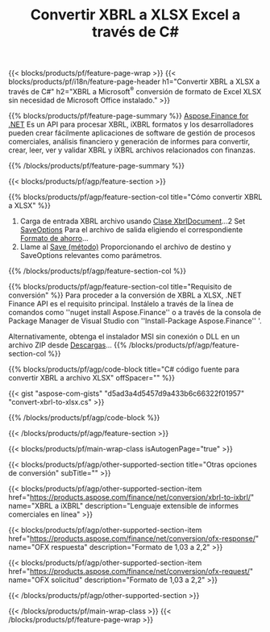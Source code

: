 ﻿---
title: Convertir XBRL a XLSX Excel a través de C#
description: Código de muestra para la conversión XBRL a Excel XLSX C#. Use API código de ejemplo para los archivos por lotes XBRL a la conversión XLSX en .NET aplicaciones basadas. 
url: /es/net/conversion/xbrl-to-xlsx/
family: finance
platformtag: net
feature: conversion
informat: XBRL
outformat: XLSX
otherformats: iXBRL
---
{{< blocks/products/pf/feature-page-wrap >}}
{{< blocks/products/pf/i18n/feature-page-header h1="Convertir XBRL a XLSX a través de C#" h2="XBRL a Microsoft<sup>®</sup> conversión de formato de Excel XLSX sin necesidad de Microsoft Office instalado." >}}

{{% blocks/products/pf/feature-page-summary %}}
[Aspose.Finance for .NET](https://products.aspose.com/finance/net/) Es un API para procesar XBRL, iXBRL formatos y los desarrolladores pueden crear fácilmente aplicaciones de software de gestión de procesos comerciales, análisis financiero y generación de informes para convertir, crear, leer, ver y validar XBRL y iXBRL archivos relacionados con finanzas. 

{{% /blocks/products/pf/feature-page-summary %}}

{{< blocks/products/pf/agp/feature-section >}}

{{% blocks/products/pf/agp/feature-section-col title="Cómo convertir XBRL a XLSX" %}}
1. Carga de entrada XBRL archivo usando [Clase XbrlDocument](https://apireference.aspose.com/finance/net/aspose.finance.xbrl/xbrldocument)...2 Set [SaveOptions](https://apireference.aspose.com/finance/net/aspose.finance.xbrl/saveoptions) Para el archivo de salida eligiendo el correspondiente [Formato de ahorro](https://apireference.aspose.com/finance/net/aspose.finance.xbrl/saveformat)...
3. Llame al [Save (método)](https://apireference.aspose.com/finance/net/aspose.finance.xbrl.xbrldocument/save/methods/2) Proporcionando el archivo de destino y SaveOptions relevantes como parámetros.

{{% /blocks/products/pf/agp/feature-section-col %}}

{{% blocks/products/pf/agp/feature-section-col title="Requisito de conversión" %}}
Para proceder a la conversión de XBRL a XLSX, .NET Finance API es el requisito principal. Instálelo a través de la línea de comandos como ''nuget install Aspose.Finance'' o a través de la consola de Package Manager de Visual Studio con ''Install-Package Aspose.Finance'' '.

Alternativamente, obtenga el instalador MSI sin conexión o DLL en un archivo ZIP desde [Descargas](https://downloads.aspose.com/finance/net)...
{{% /blocks/products/pf/agp/feature-section-col %}}

{{% blocks/products/pf/agp/code-block title="C# código fuente para convertir XBRL a archivo XLSX" offSpacer="" %}}

{{< gist "aspose-com-gists" "d5ad3a4d5457d9a433b6c66322f01957" "convert-xbrl-to-xlsx.cs" >}}

{{% /blocks/products/pf/agp/code-block %}}

{{< /blocks/products/pf/agp/feature-section >}}

{{< blocks/products/pf/main-wrap-class isAutogenPage="true" >}}

{{< blocks/products/pf/agp/other-supported-section title="Otras opciones de conversión" subTitle="" >}}

{{< blocks/products/pf/agp/other-supported-section-item href="https://products.aspose.com/finance/net/conversion/xbrl-to-ixbrl/" name="XBRL a iXBRL" description="Lenguaje extensible de informes comerciales en línea" >}}

{{< blocks/products/pf/agp/other-supported-section-item href="https://products.aspose.com/finance/net/conversion/ofx-response/" name="OFX respuesta" description="Formato de 1,03 a 2,2" >}}

{{< blocks/products/pf/agp/other-supported-section-item href="https://products.aspose.com/finance/net/conversion/ofx-request/" name="OFX solicitud" description="Formato de 1,03 a 2,2" >}}

{{< /blocks/products/pf/agp/other-supported-section >}}

{{< /blocks/products/pf/main-wrap-class >}}
{{< /blocks/products/pf/feature-page-wrap >}}